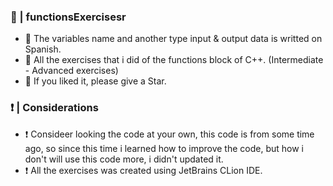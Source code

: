 ### 🚀 | functionsExercisesr
- 💬 The variables name and another type input & output data is writted on Spanish.
- 🧾 All the exercises that i did of the functions block of C++. (Intermediate - Advanced exercises)
- 💝 If you liked it, please give a Star.

### ❗️ | Considerations
- ❗️ Consideer looking the code at your own, this code is from some time ago, so since this time i learned how to improve the code, but how i don't will use this code more, i didn't updated it.
- ❗️ All the exercises was created using JetBrains CLion IDE.
